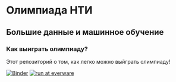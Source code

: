 # Олимпиада НТИ
## Большие данные и машинное обучение
### Как выиграть олимпиаду?

Этот репозиторий о том, как легко можно выйграть олимпиаду!

[![Binder](http://mybinder.org/badge.svg)](http://mybinder.org:/repo/xenx/nti)
[![run at everware](https://img.shields.io/badge/run%20me-@everware-blue.svg?style=flat)](https://everware.rep.school.yandex.net/hub/oauth_login?repourl=https://github.com/xenx/nti)
